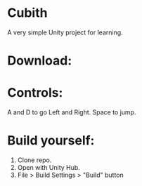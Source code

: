 # Cubith
 A very simple Unity project for learning.

# Download: 
<!-- BEGIN LATEST DOWNLOAD BUTTON -->
<!-- END LATEST DOWNLOAD BUTTON -->

# Controls:
A and D to go Left and Right.
Space to jump.

# Build yourself:
1. Clone repo.
2. Open with Unity Hub.
3. File > Build Settings > "Build" button
